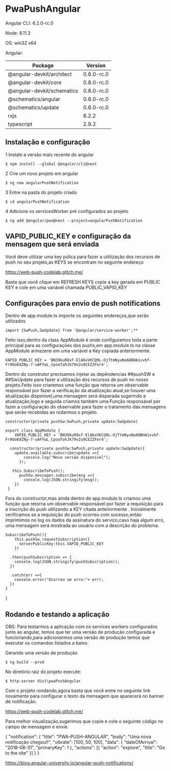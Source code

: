 # PwaPushAngular

Angular CLI: 6.2.0-rc.0

Node: 8.11.3

OS: win32 x64

Angular:


Package                      |Version
-----------------------------|-------------------------
@angular-devkit/architect    |0.8.0-rc.0
@angular-devkit/core         |0.8.0-rc.0
@angular-devkit/schematics   |0.8.0-rc.0
@schematics/angular          |0.8.0-rc.0
@schematics/update           |0.8.0-rc.0
rxjs                         |6.2.2
typescript                   |2.9.2


## Instalação e configuração

1 Instale a versão mais recente do angular  

	$ npm install --global @angular/cli@next

2 Crie um novo projeto em angular

	$ ng new angularPushNotification

3 Entre na pasta do projeto criado

	$ cd angularPushNotification

4 Adicione os servicesWorker pré configurados ao projeto

	$ ng add @angular/pwa@next --project=angularPushNotification



## VAPID_PUBLIC_KEY e configuração da mensagem que será enviada 

Você deve utilizar uma key púlica para fazer a utiilização dos recursos de push no seu projeto,as KEYS se encontram no seguinte endereço

https://web-push-codelab.glitch.me/

Basta que você clique em REFRESH KEYS copie a key gerada em PUBLIC KEY e cole em uma variável chamada PUBLIC_VAPID_KEY 


## Configurações para envio de push notifications 

Dentro de app.module.ts importe os seguintes endereços,que serão utilizados

    import {SwPush,SwUpdate} from '@angular/service-worker';**

Feito isso,dentro da class AppModule é onde configuramos toda a parte principal para as configurações
dos pushs,em app.module.ts na classe AppModule armazene em uma variável a Key copiada anteriormente.

    VAPID_PUBLIC_KEY = 'BN3OkuR8xf-ElA6xVKCQ9L-OjTtmNyuNoA8BHA1vvbf-Fr9Oo6dZNy-7-uAFYwL_CpooTahJk79v2u9CEZZFer4';

Dentro do construtor precisamos injetar as depêndencias ##pushSW e ##SwUpdate para fazer a utilização dos recursos de push no nosso projeto.Feito isso criaremos uma função que retorna um observable responsável por fazer a verificação da atualização atual,se houver uma atualização disponível,uma mensagem será disparada sugerindo a atualização,logo e seguida criamos também uma Função responsável por fazer a configuração do observable para fazer o tratamento das mensagens que serão recebidas ao rodarmos o projeto.
	
    constructor(private pushSw:SwPush,private update:SwUpdate)

    export class AppModule { 
        VAPID_PUBLIC_KEY = 'BN3OkuR8xf-ElA6xVKCQ9L-OjTtmNyuNoA8BHA1vvbf-Fr9Oo6dZNy-7-uAFYwL_CpooTahJk79v2u9CEZZFer4';
	 
	  constructor(private pushSw:SwPush,private update:SwUpdate){
	    update.available.subscribe(update =>{
	        console.log("Nova versão disponível");
	      });
        
       this.SubscribeToPush();
	      pushSw.messages.subscribe(msg =>{
	        console.log(JSON.stringify(msg));
        })
     } 

Fora do constructor,mas ainda dentro de app.module.ts criamos uma função que retorna um observable responsável por fazer a requisição para a inscrição do push utilizando a KEY citada anteriormente . Inicialmente verificamos se a requisição do push ocorreu com sucesso,então imprimimos no log os dados da assinatura do serviço,caso haja algum erro, uma mensagem será mostrada ao usuário com a descrição do problema.


    SubscribeToPush(){
        this.pushSw.requestSubscription({
          serverPublicKey:this.VAPID_PUBLIC_KEY
        })

      .then(pushSubscription => {
        console.log(JSON.stringify(pushSubscription));
      })
      
      .catch(err =>{
        console.error("Ocorreu um erro:"+ err);
      })
    }
  }	



## Rodando e testando a aplicação

OBS: Para testarmos a aplicação com os services workers configurados junto ao angular, temos que ter uma versão de produção configurada e funcionando,para adicionarmos uma versão de produção temos que executar os comandos listados a baixo.


Gerando uma versão de produção

    $ ng build --prod


No diretório raiz do projeto execute:
	
    $ http-server dist\pwaPushAngular


Com o projeto rondando,agora basta que você entre no seguinte link novamente para configurar o texto da mensagem que aparecerá no banner de notificação.

https://web-push-codelab.glitch.me/


Para melhor visualização,sugerimos que copie e cole o seguinte código no campo de mensagem e envie.

{ 
        "notification": { 
            "title": "PWA-PUSH-ANGULAR", 
            "body": "Uma nova notificação chegou!!", 
            "vibrate": [100, 50, 100], 
            "data": { 
                "dateOfArrival": "2018-08-31",
                "primaryKey": 1 
            }, 
            "actions": [{ 
                "action": "explore", 
                "title": "Go to the site" 
            }] 
        }
}




https://blog.angular-university.io/angular-push-notifications/
